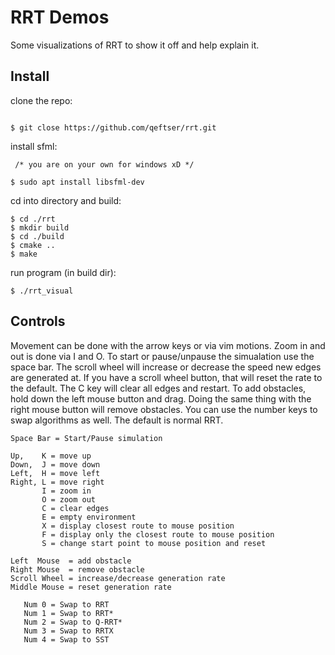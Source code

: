 
# RRT Demos

Some visualizations of RRT to show it off and help explain it.

## Install

clone the repo:
```

$ git close https://github.com/qeftser/rrt.git

```
install sfml:
```
 /* you are on your own for windows xD */

$ sudo apt install libsfml-dev

```
cd into directory and build:
```
$ cd ./rrt 
$ mkdir build
$ cd ./build
$ cmake ..
$ make
```
run program (in build dir):
```
$ ./rrt_visual
```

## Controls

Movement can be done with the arrow keys or via vim motions. Zoom in and out is done via I and O. 
To start or pause/unpause the simualation use the space bar. The scroll wheel will increase or
decrease the speed new edges are generated at. If you have a scroll wheel button, that will reset
the rate to the default. The C key will clear all edges and restart. To add obstacles, hold down
the left mouse button and drag. Doing the same thing with the right mouse button will remove obstacles.
You can use the number keys to swap algorithms as well. The default is normal RRT.
   
```
Space Bar = Start/Pause simulation

Up,    K = move up
Down,  J = move down
Left,  H = move left
Right, L = move right
       I = zoom in
       O = zoom out
       C = clear edges
       E = empty environment
       X = display closest route to mouse position
       F = display only the closest route to mouse position
       S = change start point to mouse position and reset

Left  Mouse  = add obstacle
Right Mouse  = remove obstacle
Scroll Wheel = increase/decrease generation rate
Middle Mouse = reset generation rate

   Num 0 = Swap to RRT
   Num 1 = Swap to RRT*
   Num 2 = Swap to Q-RRT*
   Num 3 = Swap to RRTX
   Num 4 = Swap to SST
```
